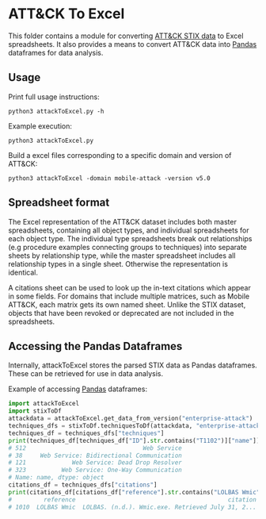 # ATT&CK To Excel

This folder contains a module for converting [ATT&CK STIX data](https://github.com/mitre/cti) to Excel spreadsheets. It also provides a means to convert ATT&CK data into [Pandas](https://pandas.pydata.org/) dataframes for data analysis.

## Usage
Print full usage instructions:
```
python3 attackToExcel.py -h
```

Example execution:
```
python3 attackToExcel.py
```

Build a excel files corresponding to a specific domain and version of ATT&CK:
```
python3 attackToExcel -domain mobile-attack -version v5.0
```

## Spreadsheet format

The Excel representation of the ATT&CK dataset includes both master spreadsheets, containing all object types, and individual spreadsheets for each object type. The individual type spreadsheets break out relationships (e.g procedure examples connecting groups to techniques) into separate sheets by relationship type, while the master spreadsheet includes all relationship types in a single sheet. Otherwise the representation is identical.

A citations sheet can be used to look up the in-text citations which appear in some fields. For domains that include multiple matrices, such as Mobile ATT&CK, each matrix gets its own named sheet. Unlike the STIX dataset, objects that have been revoked or deprecated are not included in the spreadsheets.

## Accessing the Pandas Dataframes

Internally, attackToExcel stores the parsed STIX data as Pandas dataframes. These can be retrieved for use in data analysis. 

Example of accessing [Pandas](https://pandas.pydata.org/) dataframes:
```python
import attackToExcel
import stixToDf
attackdata = attackToExcel.get_data_from_version("enterprise-attack")
techniques_dfs = stixToDf.techniquesToDf(attackdata, "enterprise-attack")
techniques_df = techniques_dfs["techniques"]
print(techniques_df[techniques_df["ID"].str.contains("T1102")]["name"])
# 512                                 Web Service
# 38     Web Service: Bidirectional Communication
# 121             Web Service: Dead Drop Resolver
# 323          Web Service: One-Way Communication
# Name: name, dtype: object
citations_df = techniques_dfs["citations"]
print(citations_df[citations_df["reference"].str.contains("LOLBAS Wmic")])
#         reference                                           citation                                                url
# 1010  LOLBAS Wmic  LOLBAS. (n.d.). Wmic.exe. Retrieved July 31, 2...  https://lolbas-project.github.io/lolbas/Binari...
```
